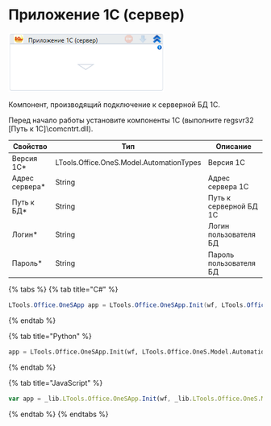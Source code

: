 # Приложение 1С (сервер)

![](<../../../.gitbook/assets/image (440).png>)

Компонент, производящий подключение к серверной БД 1С.

Перед начало работы установите компоненты 1С (выполните regsvr32 \[Путь к 1С]\comcntrt.dll).

| Свойство        | Тип                                      | Описание               |
| --------------- | ---------------------------------------- | ---------------------- |
| Версия 1С\*     | LTools.Office.OneS.Model.AutomationTypes | Версия 1С              |
| Адрес сервера\* | String                                   | Адрес сервера 1С       |
| Путь к БД\*     | String                                   | Путь к серверной БД 1С |
| Логин\*         | String                                   | Логин пользователя БД  |
| Пароль\*        | String                                   | Пароль пользователя БД |

{% tabs %}
{% tab title="C#" %}
```csharp
LTools.Office.OneSApp app = LTools.Office.OneSApp.Init(wf, LTools.Office.OneS.Model.AutomationTypes.V83, "server", "db_path", "login", "password");
```
{% endtab %}

{% tab title="Python" %}
```python
app = LTools.Office.OneSApp.Init(wf, LTools.Office.OneS.Model.AutomationTypes.V83, "server", "db_path", "login", "password")
```
{% endtab %}

{% tab title="JavaScript" %}
```javascript
var app = _lib.LTools.Office.OneSApp.Init(wf, _lib.LTools.Office.OneS.Model.AutomationTypes.V83, "server", "db_path", "login", "password");
```
{% endtab %}
{% endtabs %}
